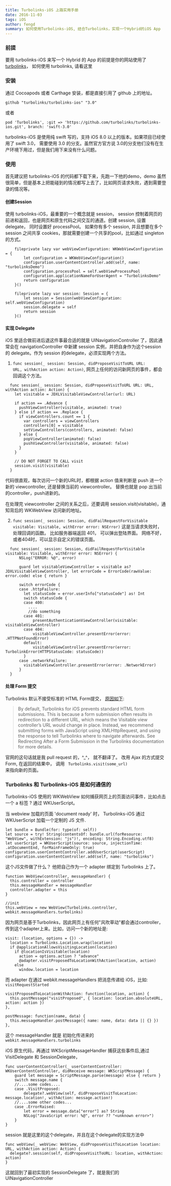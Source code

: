 ```yaml
---
title: Turbolinks-iOS 上路实用手册
date: 2016-11-03
tags: iOS
author: fengd
summary: 如何使用Turbolinks-iOS, 结合Turbolinks，实现一个Hybrid的iOS App
---
```


### 前提

要用 turbolinks-iOS 来写一个 Hybrid 的 App 的前提是你的网站使用了 [turbolinks](https://github.com/turbolinks/turbolinks)， 如何使用 turbolinks, 请看这里

### 安装

通过 Cocoapods 或者 Carthage 安装，都是直接引用了 github 上的地址。

```
github "turbolinks/turbolinks-ios" "3.0"
```

或者

```
pod 'Turbolinks', :git => 'https://github.com/turbolinks/turbolinks-ios.git', branch: 'swift-3.0'
```

turbolinks-iOS 是使用纯 swift 写的，支持 iOS 8.0 以上的版本。如果项目已经使用了 swift 3.0， 需要使用 3.0 的分支。虽然官方官方说 3.0的分支他们没有在生产环境下用过，但是我们用下来没有什么问题。

### 使用

首先建议把 turbolinks-iOS 的代码都下载下来，先跑一下他的demo，demo 虽然很简单，但是基本上把能碰到的情况都写上去了，比如网页请求失败，遇到需要登录的情况等。


#### 创建Session

使用 turbolinks-iOS，最重要的一个概念就是 session， session 控制着网页的前进和返回，也是网页和原生代码之间交互的通道。创建 session, 设置 delegate， 同时设置好 processPool。 如果你有多个 session, 并且想要在多个 session 之间共享 cookies，那就需要创建一个共享的pool，比如通过 singleton 的方式。

```
    fileprivate lazy var webViewConfiguration: WKWebViewConfiguration = {
        let configuration = WKWebViewConfiguration()
        configuration.userContentController.add(self, name: "turbolinksDemo")
        configuration.processPool = self.webViewProcessPool
        configuration.applicationNameForUserAgent = "TurbolinksDemo"
        return configuration
    }()

    fileprivate lazy var session: Session = {
        let session = Session(webViewConfiguration: self.webViewConfiguration)
        session.delegate = self
        return session
    }()
```

#### 实现 Delegate

iOS 里适合做前进后退这件事最合适的就是 UINavigationController 了，因此通常会在 navigationController 中新建 session 实例，并把自身作为这个session 的 delegate。作为 session 的delegate，必须实现两个方法。


1. <code>func session(_ session: Session, didProposeVisitToURL URL: URL, withAction action: Action)</code>, 网页上任何的访问新网页的事件，都会回调这个方法。

```
  func session(_ session: Session, didProposeVisitToURL URL: URL, withAction action: Action) {
    let visitable = JDXLVisitableViewController(url: URL)

    if action == .Advance {
      pushViewController(visitable, animated: true)
    } else if action == .Replace {
      if viewControllers.count == 1 {
        var controllers = viewControllers
        controllers[0] = visitable
        setViewControllers(controllers, animated: false)
      } else {
        popViewController(animated: false)
        pushViewController(visitable, animated: false)
      }
    }

    // DO NOT FORGET TO CALL visit
    session.visit(visitable)
  }
```

代码很直观，每次访问一个新的URL时，都根据 action 值来判断是 push 进一个新的 viewcontroller, 还是替换当前的 viewcontroller。 替换也就是 pop 出当前的controller，push进新的。

在处理完 viewcontroller 之间的关系之后，还要调用 session.visit(visitable)，通知背后的 WKWebView 访问新的地址。


2. <code>func session(_ session: Session, didFailRequestForVisitable visitable: Visitable, withError error: NSError)</code>
这是当请求失败时，处理回调的函数。 比如服务器端返回 401， 可以弹出登陆界面。 网络不好，或者404时，可以显示自定义的错误页面。

```
  func session(_ session: Session, didFailRequestForVisitable visitable: Visitable, withError error: NSError) {
      NSLog("ERROR: %@", error)

      guard let visitableViewController = visitable as? JDXLVisitableViewController, let errorCode = ErrorCode(rawValue: error.code) else { return }

      switch errorCode {
      case .httpFailure:
        let statusCode = error.userInfo["statusCode"] as! Int
        switch statusCode {
        case 400:
          ....
          //do something
        case 401:
            presentAuthenticationViewController(visitable: visitableViewController)
        case 404:
            visitableViewController.presentError(error: .HTTPNotFoundError)
        default:
            visitableViewController.presentError(error: TurbolinkError(HTTPStatusCode: statusCode))
        }
      case .networkFailure:
        visitableViewController.presentError(error: .NetworkError)
      }
  }
```

#### 处理 Form 提交

Turbolinks 默认不接受标准的 HTML Form提交， [原因如下](https://github.com/turbolinks/turbolinks-ios#handling-form-submission):

>By default, Turbolinks for iOS prevents standard HTML form submissions. This is because a form submission often results in redirection to a different URL, which means the Visitable view controller’s URL would change in place.
Instead, we recommend submitting forms with JavaScript using XMLHttpRequest, and using the response to tell Turbolinks where to navigate afterwards. See Redirecting After a Form Submission in the Turbolinks documentation for more details.

官网的这句话就是我 pull request 的，^_^， 就不翻译了。 改用 Ajax 的方式提交 Form,  在返回的结果中， 调用 <code> Turbolinks.visit(some_url) </code> 来指向新的页面。


### Turbolinks 和 Turbolinks-iOS 是如何通信的

Turbolinks-iOS 使用的 WKWebView 如何捕获网页上的页面访问事件，比如点击一个 a 标签 ? 通过 WKUserScript。

当 webview 加载的页面 'document ready' 时， Turbolinks-iOS 通过 WKUserScript 加载一个定制的 JS 文件.

```
let bundle = Bundle(for: type(of: self))
let source = try! String(contentsOf: bundle.url(forResource: "WebView", withExtension: "js")!, encoding: String.Encoding.utf8)
let userScript = WKUserScript(source: source, injectionTime: .atDocumentEnd, forMainFrameOnly: true)
configuration.userContentController.addUserScript(userScript)
configuration.userContentController.add(self, name: "turbolinks")
```

这个JS文件做了什么？ 他把自己作为一个 adapter 绑定到 Turbolinks 上了。

```
function WebView(controller, messageHandler) {
  this.controller = controller
  this.messageHandler = messageHandler
  controller.adapter = this
}

//init
this.webView = new WebView(Turbolinks.controller, webkit.messageHandlers.turbolinks)
```

因为网页是基于Turbolinks，因此网页上有任何"风吹草动"都会通过controller，传到这个adapter上来。比如，访问一个新的地址是:

```
visit: (location, options = {}) ->
  location = Turbolinks.Location.wrap(location)
  if @applicationAllowsVisitingLocation(location)
    if @locationIsVisitable(location)
      action = options.action ? "advance"
      @adapter.visitProposedToLocationWithAction(location, action)
    else
      window.location = location
```

而 adapter 在通过 webkit.messageHandlers 把消息传递给 iOS，比如: <code>visitRequestStarted</code>

```
visitProposedToLocationWithAction: function(location, action) {
  this.postMessage("visitProposed", { location: location.absoluteURL, action: action })
},

postMessage: function(name, data) {
  this.messageHandler.postMessage({ name: name, data: data || {} })
},
```

这个 messageHandler 就是 初始化传进来的 <code>webkit.messageHandlers.turbolinks</code>


iOS 原生代码，再通过 WKScriptMessageHandler 捕获这些事件后,通过 VisitDelegate 和 SessionDelegate，

```
func userContentController(_ userContentController: WKUserContentController, didReceive message: WKScriptMessage) {
    guard let message = ScriptMessage.parse(message) else { return }
    switch message.name {
    //....some codes....
    case .VisitProposed:
        delegate?.webView(self, didProposeVisitToLocation: message.location!, withAction: message.action!)
    //....some other codes...
    case .ErrorRaised:
        let error = message.data["error"] as? String
        NSLog("JavaScript error: %@", error ?? "<unknown error>")
    }
}
```

session 就是这里的这个delegate，并且在这个delegate的实现方法中

```
func webView(_ webView: WebView, didProposeVisitToLocation location: URL, withAction action: Action) {
  delegate?.session(self, didProposeVisitToURL: location, withAction: action)
}
```

这就回到了最初实现的 SessionDelegate 了，就是我们的 UINavigationController


